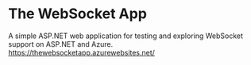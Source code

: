 # The WebSocket App
A simple ASP.NET web application for testing and exploring WebSocket support on ASP.NET and Azure.
https://thewebsocketapp.azurewebsites.net/
